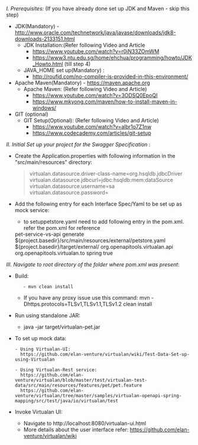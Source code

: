 *I. Prerequisites:* (If you have already done set up JDK and Maven - skip this step)
- JDK(Mandatory) -  http://www.oracle.com/technetwork/java/javase/downloads/jdk8-downloads-2133151.html
    - JDK Installation:(Refer following Video and Article
    	- https://www.youtube.com/watch?v=r0jN33ZOmWM 
		- https://www3.ntu.edu.sg/home/ehchua/programming/howto/JDK_Howto.html (till step 4)
     - JAVA_HOME set up(Mandatory) :
     	- http://roufid.com/no-compiler-is-provided-in-this-environment/
- Apache Maven(Mandatory)  - https://maven.apache.org
     - Apache Maven: (Refer following Video and Article)
     	- https://www.youtube.com/watch?v=3ODSQ0EpoQI
		- https://www.mkyong.com/maven/how-to-install-maven-in-windows/
- GIT (optional)
     - GIT Setup(Optional): (Refer following Video and Article)
     	- https://www.youtube.com/watch?v=albr1o7Z1nw
		- https://www.codecademy.com/articles/git-setup


*II. Initial Set up your project for the Swagger Specification* :

- Create the Application.properties with following information in the "src/main/resources" directory:

     > virtualan.datasource.driver-class-name=org.hsqldb.jdbcDriver
     > virtualan.datasource.jdbcurl=jdbc:hsqldb:mem:dataSource
     > virtualan.datasource.username=sa
     > virtualan.datasource.password=

- Add the following entry for each Interface Spec/Yaml  to be set up as mock service:
    - to setuppetstore.yaml need to add following entry in the pom.xml. refer the pom.xml for reference
	<execution>
		<id>pet-service-vs-api</id>
		<goals>
			<goal>generate</goal>
		</goals>
		<configuration>
			<inputSpec>${project.basedir}/src/main/resources/external/petstore.yaml</inputSpec>
			<output>${project.basedir}/target/external/</output>
			<apiPackage>org.openapitools.virtualan.api</apiPackage>
			<modelPackage>org.openapitools.virtualan.to</modelPackage>
			<generatorName>spring</generatorName>
			<configOptions>
                                <virtualService>true</virtualService>
                        </configOptions>
		</configuration>
	</execution>
	


*III. Navigate to root directory of the folder where pom.xml was present*:

- Build:

         - mvn clean install  
	 
	 - If you have any proxy issue use this command:  mvn -Dhttps.protocols=TLSv1,TLSv1.1,TLSv1.2 clean install 
                  
- Run using standalone JAR:
	
	- java -jar target/virtualan-pet.jar         

- To set up mock data:
      
      - Using Virtualan-UI:       
      	https://github.com/elan-venture/virtualan/wiki/Test-Data-Set-up-using-Virtualan
      
      - Using Virtualan-Rest service:
      	https://github.com/elan-venture/virtualan/blob/master/test/virtualan-test-data/src/main/resources/features/pet/pet.feature
	  	https://github.com/elan-venture/virtualan/tree/master/samples/virtualan-openapi-spring-mapping/src/test/java/io/virtualan/test

- Invoke Virtualan UI:  			
	- Navigate to http://localhost:8080/virtualan-ui.html 
	- More details about the user interface refer: https://github.com/elan-venture/virtualan/wiki 
